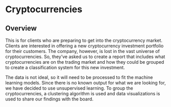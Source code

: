 # Cryptocurrencies
## Overview
This is for clients who are preparing to get into the cryptocurrency market. Clients are interested in offering a new cryptocurrency investment portfolio for their customers. The company, however, is lost in the vast universe of cryptocurrencies. So, they’ve asked us to create a report that includes what cryptocurrencies are on the trading market and how they could be grouped to create a classification system for this new investment.

The data is not ideal, so it will need to be processed to fit the machine learning models. Since there is no known output for what we are looking for, we have decided to use unsupervised learning. To group the cryptocurrencies, a clustering algorithm is used and data visualizations is used to share our findings with the board.


